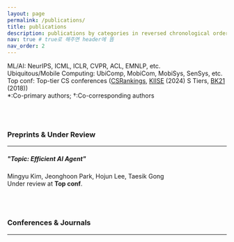 ```yaml
---
layout: page
permalink: /publications/
title: publications
description: publications by categories in reversed chronological order.
nav: true # true로 해주면 header에 뜸
nav_order: 2
---
```


<!-- _pages/publications.md -->

ML/AI: NeurIPS, ICML, ICLR, CVPR, ACL, EMNLP, etc.  
Ubiquitous/Mobile Computing: UbiComp, MobiCom, MobiSys, SenSys, etc.  
Top conf:  Top-tier CS conferences ([CSRankings](https://csrankings.org/#/index?all&asia), [KIISE](https://drive.google.com/file/d/1Sp7z9dv8r1amM1i2MR2NwEY-ixieTp3x/view) (2024) S Tiers, [BK21](https://drive.google.com/file/d/1XsYdYuOU5GXjHaUssPnCKthgSqZRwMjc/view) (2018))  
*:Co-primary authors; †:Co-corresponding authors

<br><br>

### Preprints & Under Review

---

##### "Topic: Efficient AI Agent"
Mingyu Kim, Jeonghoon Park, Hojun Lee, Taesik Gong  
Under review at **Top conf**.  

<br><br>

<!-- Bibsearch Feature -->

### Conferences & Journals

---

<!-- {% include bib_search.liquid %}

<div class="publications">

{% bibliography %}

</div> -->
